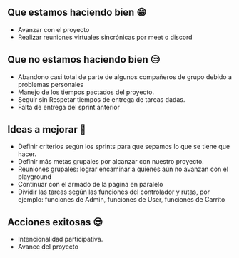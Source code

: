 ## Que estamos haciendo bien 😁 
- Avanzar con el proyecto
- Realizar reuniones virtuales sincrónicas por meet o discord

## Que no estamos haciendo bien 😒
- Abandono casi total de parte de algunos compañeros de grupo debido a problemas personales
- Manejo de los tiempos pactados del proyecto.
- Seguir sin Respetar tiempos de entrega de tareas dadas.
- Falta de entrega del sprint anterior

## Ideas a mejorar 🥳 
- Definir criterios según los sprints para que sepamos lo que se tiene que hacer.
- Definir más metas grupales por alcanzar con nuestro proyecto.
- Reuniones grupales: lograr encaminar a quienes aún no avanzan con el playground
- Continuar con el armado de la pagina en paralelo
- Dividir las tareas según las funciones del controlador y rutas, por ejemplo: funciones de Admin, funciones de User, funciones de Carrito
  
## Acciones exitosas 😎
- Intencionalidad participativa.
- Avance del proyecto